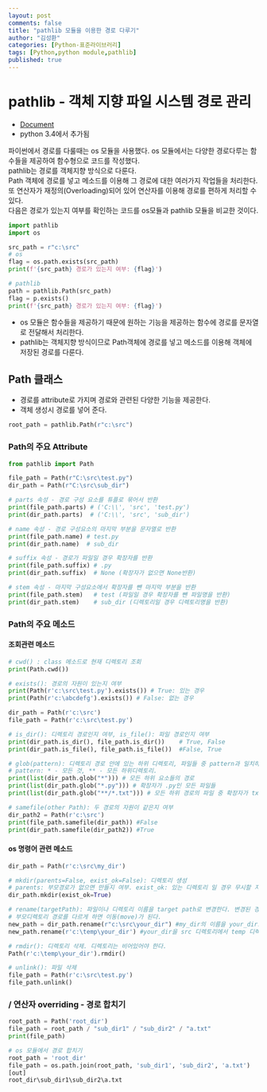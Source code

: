 ```yaml
---
layout: post
comments: false
title: "pathlib 모듈을 이용한 경로 다루기"
author: "김성환"
categories: [Python-표준라이브러리]
tags: [Python,python module,pathlib]
published: true
---
```


# pathlib - 객체 지향 파일 시스템 경로 관리
- [Document](https://docs.python.org/ko/3/library/pathlib.html)
- python 3.4에서 추가됨


파이썬에서 경로를 다룰때는 os 모듈을 사용했다. os 모듈에서는 다양한 경로다루는 함수들을 제공하여 함수형으로 코드를 작성했다.   
pathlib는 경로를 객체지향 방식으로 다룬다.  
Path 객체에 경로를 넣고 메소드를 이용해 그 경로에 대한 여러가지 작업들을 처리한다.  또 연산자가 재정의(Overloading)되어 있어 연산자를 이용해 경로를 편하게 처리할 수 있다.    
다음은 경로가 있는지 여부를 확인하는 코드를 os모듈과 pathlib 모듈을 비교한 것이다.

```python
import pathlib
import os

src_path = r"c:\src"
# os
flag = os.path.exists(src_path)
print(f'{src_path} 경로가 있는지 여부: {flag}')

# pathlib
path = pathlib.Path(src_path)
flag = p.exists()
print(f'{src_path} 경로가 있는지 여부: {flag}')
```
- os 모듈은 함수들을 제공하기 때문에 원하는 기능을 제공하는 함수에 경로를 문자열로 전달해서 처리한다.
- pathlib는 객체지향 방식이므로 Path객체에 경로를 넣고 메소드를 이용해 객체에 저장된 경로를 다룬다.

 
## Path 클래스
- 경로를 attribute로 가지며 경로와 관련된 다양한 기능을 제공한다.
- 객체 생성시 경로를 넣어 준다.
```python
root_path = pathlib.Path(r"c:\src")
```

### Path의 주요 Attribute

```python
from pathlib import Path

file_path = Path(r"C:\src\test.py")
dir_path = Path(r"C:\src\sub_dir")

# parts 속성 - 경로 구성 요소를 튜플로 묶어서 반환
print(file_path.parts) # ('C:\\', 'src', 'test.py')
print(dir_path.parts)  # ('C:\\', 'src', 'sub_dir')

# name 속성 - 경로 구성요소의 마지막 부분을 문자열로 반환
print(file_path.name) # test.py
print(dir_path.name)  # sub_dir

# suffix 속성 - 경로가 파일일 경우 확장자를 반환
print(file_path.suffix) # .py
print(dir_path.suffix)  # None (확장자가 없으면 None반환)

# stem 속성 - 마지막 구성요소에서 확장자를 뺀 마지막 부분을 반환
print(file_path.stem)   # test (파일일 경우 확장자를 뺀 파일명을 반환)
print(dir_path.stem)    # sub_dir (디렉토리일 경우 디렉토리명을 반환)
```

### Path의 주요 메소드

#### 조회관련 메소드
```python
# cwd() : class 메소드로 현재 디렉토리 조회
print(Path.cwd())

# exists(): 경로의 자원이 있는지 여부
print(Path(r'c:\src\test.py').exists()) # True: 있는 경우
print(Path(r'c:\abcdefg').exists()) # False: 없는 경우

dir_path = Path(r'c:\src')
file_path = Path(r'c:\src\test.py')

# is_dir(): 디렉토리 경로인지 여부, is_file(): 파일 경로인지 여부
print(dir_path.is_dir(), file_path.is_dir())    # True, False
print(dir_path.is_file(), file_path.is_file())  #False, True

# glob(pattern): 디렉토리 경로 안에 있는 하위 디렉토리, 파일들 중 pattern과 일치하는 것들의 경로를 제공하는 generator반환
# pattern: * - 모든 것, ** - 모든 하위디렉토리.
print(list(dir_path.glob("*"))) # 모든 하위 요소들의 경로
print(list(dir_path.glob("*.py"))) # 확장자가 .py인 모든 파일들
print(list(dir_path.glob("**/*.txt"))) # 모든 하위 경로의 파일 중 확장자가 txt인 파일들.

# samefile(other Path): 두 경로의 자원이 같은지 여부
dir_path2 = Path(r'c:\src')
print(file_path.samefile(dir_path)) #False
print(dir_path.samefile(dir_path2)) #True
```

#### os 명령어 관련 메소드
```python
dir_path = Path(r'c:\src\my_dir')

# mkdir(parents=False, exist_ok=False): 디렉토리 생성
# parents: 부모경로가 없으면 만들지 여부. exist_ok: 있는 디렉토리 일 경우 무시할 지 여부. False 설정시 Exception 발생
dir_path.mkdir(exist_ok=True)

# rename(targetPath): 파일이나 디렉토리 이름을 target path로 변경한다. 변경된 경로를 반환한다.
# 부모디렉토리 경로를 다르게 하면 이동(move)가 된다.
new_path = dir_path.rename(r"c:\src\your_dir") #my_dir의 이름을 your_dir로 변경
new_path.rename(r'c:\temp\your_dir') #your_dir을 src 디렉토리에서 temp 디렉토리로 이동

# rmdir(): 디렉토리 삭제. 디렉토리는 비어있어야 한다.
Path(r'c:\temp\your_dir').rmdir()

# unlink(): 파일 삭제
file_path = Path(r'c:\src\test.py')
file_path.unlink()
```


### / 연산자 overriding -  경로 합치기
```python
root_path = Path('root_dir')
file_path = root_path / "sub_dir1" / "sub_dir2" / "a.txt"
print(file_path)

# os 모듈에서 경로 합치기
root_path = 'root_dir'
file_path = os.path.join(root_path, 'sub_dir1', 'sub_dir2', 'a.txt')
[out]
root_dir\sub_dir1\sub_dir2\a.txt
```